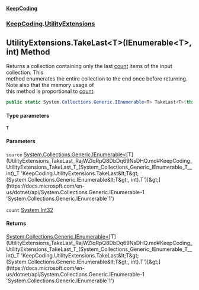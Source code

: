 #### [KeepCoding](index.md 'index')
### [KeepCoding](KeepCoding.md 'KeepCoding').[UtilityExtensions](UtilityExtensions.md 'KeepCoding.UtilityExtensions')
## UtilityExtensions.TakeLast&lt;T&gt;(IEnumerable&lt;T&gt;, int) Method
Returns a collection containing only the last [count](UtilityExtensions_TakeLast_RajWZlqRpQ8DbDq69NsDHQ.md#KeepCoding_UtilityExtensions_TakeLast_T_(System_Collections_Generic_IEnumerable_T__int)_count 'KeepCoding.UtilityExtensions.TakeLast&lt;T&gt;(System.Collections.Generic.IEnumerable&lt;T&gt;, int).count') items of the input collection. This  
method enumerates the entire collection to the end once before returning. Note also that the memory usage of  
this method is proportional to [count](UtilityExtensions_TakeLast_RajWZlqRpQ8DbDq69NsDHQ.md#KeepCoding_UtilityExtensions_TakeLast_T_(System_Collections_Generic_IEnumerable_T__int)_count 'KeepCoding.UtilityExtensions.TakeLast&lt;T&gt;(System.Collections.Generic.IEnumerable&lt;T&gt;, int).count').
```csharp
public static System.Collections.Generic.IEnumerable<T> TakeLast<T>(this System.Collections.Generic.IEnumerable<T> source, int count);
```
#### Type parameters
<a name='KeepCoding_UtilityExtensions_TakeLast_T_(System_Collections_Generic_IEnumerable_T__int)_T'></a>
`T`  
  
#### Parameters
<a name='KeepCoding_UtilityExtensions_TakeLast_T_(System_Collections_Generic_IEnumerable_T__int)_source'></a>
`source` [System.Collections.Generic.IEnumerable&lt;](https://docs.microsoft.com/en-us/dotnet/api/System.Collections.Generic.IEnumerable-1 'System.Collections.Generic.IEnumerable`1')[T](UtilityExtensions_TakeLast_RajWZlqRpQ8DbDq69NsDHQ.md#KeepCoding_UtilityExtensions_TakeLast_T_(System_Collections_Generic_IEnumerable_T__int)_T 'KeepCoding.UtilityExtensions.TakeLast&lt;T&gt;(System.Collections.Generic.IEnumerable&lt;T&gt;, int).T')[&gt;](https://docs.microsoft.com/en-us/dotnet/api/System.Collections.Generic.IEnumerable-1 'System.Collections.Generic.IEnumerable`1')  
  
<a name='KeepCoding_UtilityExtensions_TakeLast_T_(System_Collections_Generic_IEnumerable_T__int)_count'></a>
`count` [System.Int32](https://docs.microsoft.com/en-us/dotnet/api/System.Int32 'System.Int32')  
  
#### Returns
[System.Collections.Generic.IEnumerable&lt;](https://docs.microsoft.com/en-us/dotnet/api/System.Collections.Generic.IEnumerable-1 'System.Collections.Generic.IEnumerable`1')[T](UtilityExtensions_TakeLast_RajWZlqRpQ8DbDq69NsDHQ.md#KeepCoding_UtilityExtensions_TakeLast_T_(System_Collections_Generic_IEnumerable_T__int)_T 'KeepCoding.UtilityExtensions.TakeLast&lt;T&gt;(System.Collections.Generic.IEnumerable&lt;T&gt;, int).T')[&gt;](https://docs.microsoft.com/en-us/dotnet/api/System.Collections.Generic.IEnumerable-1 'System.Collections.Generic.IEnumerable`1')  
